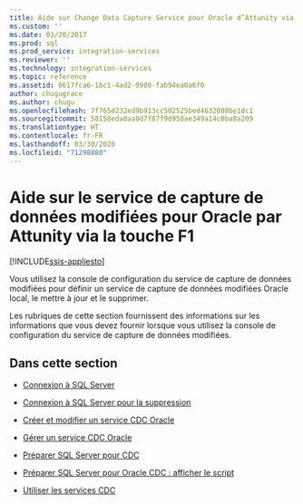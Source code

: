 ```yaml
---
title: Aide sur Change Data Capture Service pour Oracle d’Attunity via la touche F1 | Microsoft Docs
ms.custom: ''
ms.date: 03/20/2017
ms.prod: sql
ms.prod_service: integration-services
ms.reviewer: ''
ms.technology: integration-services
ms.topic: reference
ms.assetid: 0617fca6-1bc1-4ad2-9986-fab94ea0a6f0
author: chugugrace
ms.author: chugu
ms.openlocfilehash: 7f765d232ed9b913cc502525bed4632088be1dc1
ms.sourcegitcommit: 58158eda0aa0d7f87f9d958ae349a14c0ba8a209
ms.translationtype: HT
ms.contentlocale: fr-FR
ms.lasthandoff: 03/30/2020
ms.locfileid: "71298880"
---
```

# <a name="change-data-capture-service-for-oracle-by-attunity-f1-help"></a>Aide sur le service de capture de données modifiées pour Oracle par Attunity via la touche F1

[!INCLUDE[ssis-appliesto](../../includes/ssis-appliesto-ssvrpluslinux-asdb-asdw-xxx.md)]


  Vous utilisez la console de configuration du service de capture de données modifiées pour définir un service de capture de données modifiées Oracle local, le mettre à jour et le supprimer.  
  
 Les rubriques de cette section fournissent des informations sur les informations que vous devez fournir lorsque vous utilisez la console de configuration du service de capture de données modifiées.  
  
## <a name="in-this-section"></a>Dans cette section  
  
-   [Connexion à SQL Server](../../integration-services/change-data-capture/connection-to-sql-server.md)  
  
-   [Connexion à SQL Server pour la suppression](../../integration-services/change-data-capture/connection-to-sql-server-for-delete.md)  
  
-   [Créer et modifier un service CDC Oracle](../../integration-services/change-data-capture/create-and-edit-an-oracle-cdc-service.md)  
  
-   [Gérer un service CDC Oracle](../../integration-services/change-data-capture/manage-an-oracle-cdc-service.md)  
  
-   [Préparer SQL Server pour CDC](../../integration-services/change-data-capture/prepare-sql-server-for-cdc.md)  
  
-   [Préparer SQL Server pour Oracle CDC : afficher le script](../../integration-services/change-data-capture/prepare-sql-server-for-oracle-cdc-view-script.md)  
  
-   [Utiliser les services CDC](../../integration-services/change-data-capture/work-with-cdc-services.md)  
  
  

